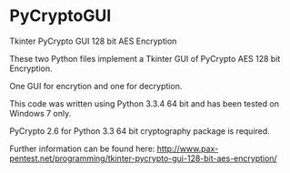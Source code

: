 PyCryptoGUI
===========

Tkinter PyCrypto GUI 128 bit AES Encryption 

These two Python files implement a Tkinter GUI of PyCrypto AES 128 bit Encryption.

One GUI for encrytion and one for decryption.

This code was written using Python 3.3.4 64 bit and has been tested on Windows 7 only.

PyCrypto 2.6 for Python 3.3 64 bit cryptography package is required.

Further information can be found here: http://www.pax-pentest.net/programming/tkinter-pycrypto-gui-128-bit-aes-encryption/
